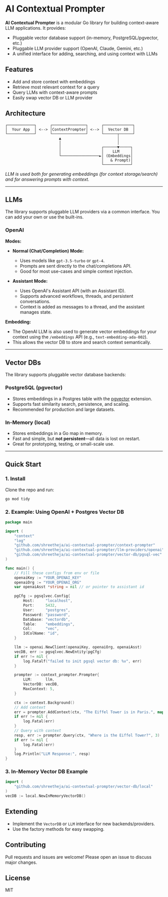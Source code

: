 
# AI Contextual Prompter

**AI Contextual Prompter** is a modular Go library for building context-aware LLM applications. It provides:
- Pluggable vector database support (in-memory, PostgreSQL/pgvector, etc.)
- Pluggable LLM provider support (OpenAI, Claude, Gemini, etc.)
- A unified interface for adding, searching, and using context with LLMs

## Features

- Add and store context with embeddings
- Retrieve most relevant context for a query
- Query LLMs with context-aware prompts
- Easily swap vector DB or LLM provider


## Architecture

```
┌────────────┐      ┌───────────────┐      ┌─────────────┐
│  Your App  │ <--> │ContextPrompter│ <--> │  Vector DB  │
└────────────┘      └───────────────┘      └──────┬──────┘
                        ▲                         │
                        │                         │
                        │                  ┌──────▼─────┐
                        │                  │    LLM     │
                        └─────────────────►│ (Embeddings│
                                           │   & Prompt)│
                                           └────────────┘
```
*LLM is used both for generating embeddings (for context storage/search) and for answering prompts with context.*

---

## LLMs

The library supports pluggable LLM providers via a common interface. You can add your own or use the built-ins.

### OpenAI

**Modes:**

- **Normal (Chat/Completion) Mode:**
  - Uses models like `gpt-3.5-turbo` or `gpt-4`.
  - Prompts are sent directly to the chat/completions API.
  - Good for most use-cases and simple context injection.

- **Assistant Mode:**
  - Uses OpenAI's Assistant API (with an Assistant ID).
  - Supports advanced workflows, threads, and persistent conversations.
  - Context is added as messages to a thread, and the assistant manages state.

**Embedding:**

- The OpenAI LLM is also used to generate vector embeddings for your context using the `/embeddings` API (e.g., `text-embedding-ada-002`).
- This allows the vector DB to store and search context semantically.

---

## Vector DBs

The library supports pluggable vector database backends:

### PostgreSQL (pgvector)

- Stores embeddings in a Postgres table with the [pgvector](https://github.com/pgvector/pgvector) extension.
- Supports fast similarity search, persistence, and scaling.
- Recommended for production and large datasets.

### In-Memory (local)

- Stores embeddings in a Go map in memory.
- Fast and simple, but **not persistent**—all data is lost on restart.
- Great for prototyping, testing, or small-scale use.

---

## Quick Start

### 1. Install

Clone the repo and run:

```sh
go mod tidy
```

### 2. Example: Using OpenAI + Postgres Vector DB

```go
package main

import (
    "context"
    "log"
    "github.com/shreetheja/ai-contextual-prompter/context-prompter"
    "github.com/shreetheja/ai-contextual-prompter/llm-providers/openai"
    "github.com/shreetheja/ai-contextual-prompter/vector-db/pgsql-vec"
)

func main() {
    // Fill these configs from env or file
    openaiKey := "YOUR_OPENAI_KEY"
    openaiOrg := "YOUR_OPENAI_ORG"
    var openaiAsst *string = nil // or pointer to assistant id

    pgCfg := pgsqlvec.Config{
        Host:     "localhost",
        Port:     5432,
        User:     "postgres",
        Password: "password",
        Database: "vectordb",
        Table:    "embeddings",
        Col:      "vec",
        IdColName: "id",
    }

    llm := openai.NewClient(openaiKey, openaiOrg, openaiAsst)
    vecDB, err := pgsqlvec.NewEntity(pgCfg)
    if err != nil {
        log.Fatalf("failed to init pgsql vector db: %v", err)
    }

    prompter := context_prompter.Prompter{
        LLM:      llm,
        VectorDB: vecDB,
        MaxContext: 5,
    }

    ctx := context.Background()
    // Add context
    err = prompter.AddContext(ctx, "The Eiffel Tower is in Paris.", map[string]interface{}{"text": "The Eiffel Tower is in Paris."})
    if err != nil {
        log.Fatal(err)
    }
    // Query with context
    resp, err := prompter.Query(ctx, "Where is the Eiffel Tower?", 3)
    if err != nil {
        log.Fatal(err)
    }
    log.Println("LLM Response:", resp)
}
```

### 3. In-Memory Vector DB Example

```go
import (
    "github.com/shreetheja/ai-contextual-prompter/vector-db/local"
)
vecDB := local.NewInMemoryVectorDB()
```

## Extending

- Implement the `VectorDB` or `LLM` interface for new backends/providers.
- Use the factory methods for easy swapping.

## Contributing

Pull requests and issues are welcome! Please open an issue to discuss major changes.

## License

MIT